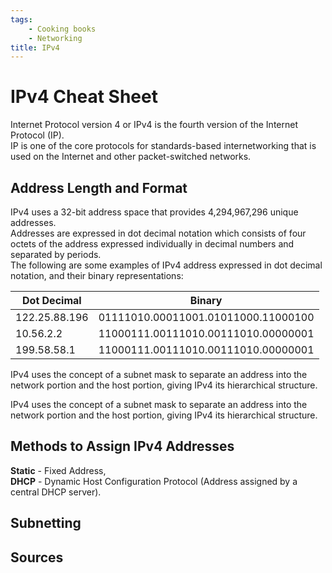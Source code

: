```yaml
---
tags:
    - Cooking books
    - Networking
title: IPv4
---
```

# IPv4 Cheat Sheet

Internet Protocol version 4 or IPv4 is the fourth version of the Internet Protocol (IP).  
IP is one of the core protocols for standards-based internetworking that is used on the Internet and other packet-switched networks.

## Address Length and Format

IPv4 uses a 32-bit address space that provides 4,294,967,296 unique addresses.  
Addresses are expressed in dot decimal notation which consists of four octets of the address expressed individually in decimal numbers and separated by periods.  
The following are some examples of IPv4 address expressed in dot decimal notation, and their binary representations:

| Dot Decimal   | Binary                               |
| ------------- | ------------------------------------ |
| 122.25.88.196 | 01111010.00011001.01011000.11000100  |
| 10.56.2.2     | 11000111.00111010.00111010.00000001  |
| 199.58.58.1   | 11000111.00111010.00111010.00000001  |

IPv4 uses the concept of a subnet mask to separate an address into the network portion and the host portion, giving IPv4 its hierarchical structure.

IPv4 uses the concept of a subnet mask to separate an address into the network portion and the host portion, giving IPv4 its hierarchical structure.
## Methods to Assign IPv4 Addresses

**Static** - Fixed Address,  
**DHCP** - Dynamic Host Configuration Protocol (Address assigned by a central DHCP server).

## Subnetting

## Sources